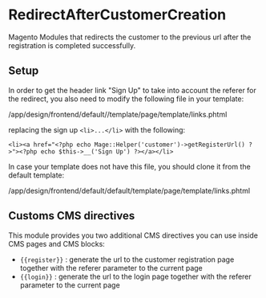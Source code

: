 # RedirectAfterCustomerCreation

Magento Modules that redirects the customer to the previous url after the registration is completed successfully.

## Setup

In order to get the header link "Sign Up" to take into account the referer for the redirect,
you also need to modify the following file in your template:

/app/design/frontend/default/<templatefolder>/template/page/template/links.phtml

replacing the sign up `<li>...</li>` with the following:

`<li><a href="<?php echo Mage::Helper('customer')->getRegisterUrl() ?>"><?php echo $this->__('Sign Up') ?></a></li>`

In case your template does not have this file, you should clone it from the default template:

/app/design/frontend/default/default/template/page/template/links.phtml

## Customs CMS directives

This module provides you two additional CMS directives you can use inside CMS pages and CMS blocks:
* `{{register}}` : generate the url to the customer registration page together with the referer parameter to the current page
* `{{login}}` : generate the url to the login page together with the referer parameter to the current page
